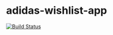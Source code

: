 # adidas-wishlist-app

[![Build Status](https://travis-ci.org/javmurillo/adidas-wishlist-app.svg?branch=master)](https://travis-ci.org/javmurillo/adidas-wishlist-app)